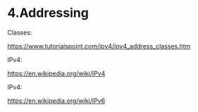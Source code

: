 # 4.Addressing

Classes:

https://www.tutorialspoint.com/ipv4/ipv4_address_classes.htm


IPv4:

https://en.wikipedia.org/wiki/IPv4


IPv4:

https://en.wikipedia.org/wiki/IPv6
